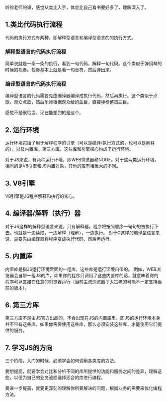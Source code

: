 听徐老师的课，感觉从类比入手，体会比自己看书要好多了，理解深入了。

## 1.类比代码执行流程
代码的执行方式有两种，即解释型语言和编译型语言的的执行方式。
### 解释型语言的代码执行流程
简单说就是一条一条的执行，看到一句代码，解释一句代码。这个类似于弹钢琴的时候的视奏。视奏基本上就是看一句音符，然后弹出来。
### 编译型语言的代码执行流程
编译型语言的代码需要先由编译器编译成执行代码，然后再执行。这个类似于点歌，观众点歌，然后乐师根据观众给的曲目，直接弹奏整首曲目。

感觉不是很恰当。现在能想到的是这个。

## 2. 运行环境
运行环境包括了用于解释程序的引擎（可以是编译/执行方式的，也可以是解释的），以及内置库，第三方库。这些库和引擎核心构成了运行环境。

对于JS来说，有两种运行环境，即WEB浏览器和NODE。对于这两类运行环境，相同的是V8引擎和JS内置对象，其他的库有相当大的不同。

## 3. V8引擎
V8引擎是JS程序解释和执行的核心。
## 4. 编译器/解释（执行）器 
对于JS这样的解释型语言来说，只有解释器。程序将按照顺序一句句的被执行下去。也就是一边读取，一边解释（理解），一边执行。
对于C这样的编译型语言来说，需要先由编译器将程序变成执行代码，然后再运行。
## 5. 内置库
内置库是指JS运行环境里面的一组库，这些库是运行环境自带的。
例如，WEB浏览器会自带一组JS的库，如果你的程序只调用了这些内置库的话，就意味着你的程序可以直接在任意的浏览器运行（当前主流浏览器？太古老的可能不一定支持当前的版本）。
## 6. 第三方库
第三方库不是由JS官方出品的，不会出现在JS的内置库里，即JS的运行环境本身并不带有这些库。如果你需要使用这些库，那么必须安装这些库，才能使用它们提供的服务。
## 7. 学习JS的方向
三个阶段，入门的时候，必须学会如何调用各类库的方法。

要想提高，就要学会对比和分析不同的库所提供的功能和服务之间的差异，理解这些，以便为自己的业务流程选择适合的库进行编程。   

要进一步提高，就要更深刻的理解你所要解决的问题，根据业务的需要来优化编程方法。
